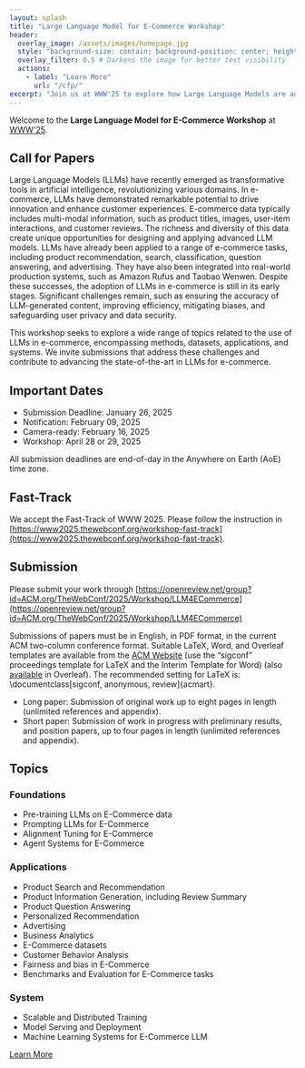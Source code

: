 ```yaml
---
layout: splash
title: "Large Language Model for E-Commerce Workshop"
header:
  overlay_image: /assets/images/homepage.jpg
  style: "background-size: contain; background-position: center; height: auto; min-height: 120vh;"
  overlay_filter: 0.5 # Darkens the image for better text visibility
  actions:
    - label: "Learn More"
      url: "/cfp/"
excerpt: "Join us at WWW'25 to explore how Large Language Models are advancing e-commerce research and applications."
---
```



Welcome to the **Large Language Model for E-Commerce Workshop** at [WWW'25](https://www2025.thewebconf.org/).

## Call for Papers

Large Language Models (LLMs) have recently emerged as transformative tools in artificial intelligence, revolutionizing various domains. In e-commerce, LLMs have demonstrated remarkable potential to drive innovation and enhance customer experiences. E-commerce data typically includes multi-modal information, such as product titles, images, user-item interactions, and customer reviews. The richness and diversity of this data create unique opportunities for designing and applying advanced LLM models.
LLMs have already been applied to a range of e-commerce tasks, including product recommendation, search, classification, question answering, and advertising. They have also been integrated into real-world production systems, such as Amazon Rufus and Taobao Wenwen. Despite these successes, the adoption of LLMs in e-commerce is still in its early stages. Significant challenges remain, such as ensuring the accuracy of LLM-generated content, improving efficiency, mitigating biases, and safeguarding user privacy and data security.

This workshop seeks to explore a wide range of topics related to the use of LLMs in e-commerce, encompassing methods, datasets, applications, and systems. We invite submissions that address these challenges and contribute to advancing the state-of-the-art in LLMs for e-commerce.


## Important Dates
- Submission Deadline: January 26, 2025
- Notification: February 09, 2025
- Camera-ready: February 16, 2025
- Workshop: April 28 or 29, 2025

All submission deadlines are end-of-day in the Anywhere on Earth (AoE) time zone.

## Fast-Track
We accept the Fast-Track of WWW 2025. Please follow the instruction in [https://www2025.thewebconf.org/workshop-fast-track](https://www2025.thewebconf.org/workshop-fast-track).

## Submission

Please submit your work through [https://openreview.net/group?id=ACM.org/TheWebConf/2025/Workshop/LLM4ECommerce](https://openreview.net/group?id=ACM.org/TheWebConf/2025/Workshop/LLM4ECommerce)


Submissions of papers must be in English, in PDF format, in the current ACM two-column conference format. Suitable LaTeX, Word, and Overleaf templates are available from the [ACM Website](https://www.acm.org/publications/proceedings-template) (use the “sigconf” proceedings template for LaTeX and the Interim Template for Word) (also [available](https://www.overleaf.com/latex/templates/association-for-computing-machinery-acm-sig-proceedings-template/bmvfhcdnxfty) in Overleaf). The recommended setting for LaTeX is: \documentclass[sigconf, anonymous, review]{acmart}.


- Long paper: Submission of original work up to eight pages in length (unlimited references and appendix).
- Short paper: Submission of work in progress with preliminary results, and position papers, up to four pages in length (unlimited references and appendix).



## Topics
### Foundations
- Pre-training LLMs on E-Commerce data
- Prompting LLMs for E-Commerce
- Alignment Tuning for E-Commerce
- Agent Systems for E-Commerce

### Applications
- Product Search and Recommendation
- Product Information Generation, including Review Summary
- Product Question Answering
- Personalized Recommendation
- Advertising
- Business Analytics
- E-Commerce datasets
- Customer Behavior Analysis
- Fairness and bias in E-Commerce
- Benchmarks and Evaluation for E-Commerce tasks

### System
- Scalable and Distributed Training
- Model Serving and Deployment
- Machine Learning Systems for E-Commerce LLM


[Learn More](/cfp/)
